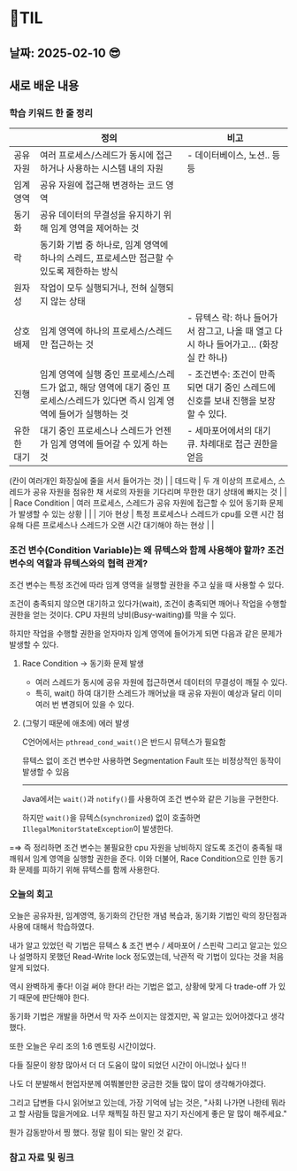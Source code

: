 # 🧾TIL
## 날짜: 2025-02-10 😎

## 새로 배운 내용
### 학습 키워드 한 줄 정리
|  | 정의 | 비고 |
| --- | --- | --- |
| 공유 자원 | 여러 프로세스/스레드가 동시에 접근하거나 사용하는 시스템 내의 자원 | - 데이터베이스, 노션.. 등등 |
| 임계 영역 | 공유 자원에 접근해 변경하는 코드 영역 |  |
| 동기화 | 공유 데이터의 무결성을 유지하기 위해 임계 영역을 제어하는 것 |  |
| 락 | 동기화 기법 중 하나로, 임계 영역에 하나의 스레드, 프로세스만 접근할 수 있도록 제한하는 방식 |  |
| 원자성 | 작업이 모두 실행되거나, 전혀 실행되지 않는 상태 |  |
| 상호배제 | 임계 영역에 하나의 프로세스/스레드만 접근하는 것 | - 뮤텍스 락: 하나 들어가서 잠그고, 나올 때 열고 다시 하나 들어가고… (화장실 칸 하나) |
| 진행 | 임계 영역에 실행 중인 프로세스/스레드가 없고, 해당 영역에 대기 중인 프로세스/스레드가 있다면 즉시 임계 영역에 들어가 실행하는 것 | - 조건변수: 조건이 만족되면 대기 중인 스레드에 신호를 보내 진행을 보장할 수 있다. |
| 유한한 대기 | 대기 중인 프로세스나 스레드가 언젠가 임계 영역에 들어갈 수 있게 하는 것 | - 세마포어에서의 대기 큐. 차례대로 접근 권한을 얻음

(칸이 여러개인 화장실에 줄을 서서 들어가는 것) |
| 데드락 | 두 개 이상의 프로세스, 스레드가 공유 자원을 점유한 채 서로의 자원을 기다리며 무한한 대기 상태에 빠지는 것 |  |
| Race Condition | 여러 프로세스, 스레드가 공유 자원에 접근할 수 있어 동기화 문제가 발생할 수 있는 상황 |  |
| 기아 현상 | 특정 프로세스나 스레드가 cpu를 오랜 시간 점유해 다른 프로세스나 스레드가 오랜 시간 대기해야 하는 현상 |  |

### 조건 변수(Condition Variable)는 왜 뮤텍스와 함께 사용해야 할까? 조건 변수의 역할과 뮤텍스와의 협력 관계?

조건 변수는 특정 조건에 따라 임계 영역을 실행할 권한을 주고 싶을 때 사용할 수 있다.

조건이 충족되지 않으면 대기하고 있다가(wait), 조건이 충족되면 깨어나 작업을 수행할 권한을 얻는 것이다. CPU 자원의 낭비(Busy-waiting)를 막을 수 있다.

하지만 작업을 수행할 권한을 얻자마자 임계 영역에 들어가게 되면 다음과 같은 문제가 발생할 수 있다.

1. Race Condition → 동기화 문제 발생
    - 여러 스레드가 동시에 공유 자원에 접근하면서 데이터의 무결성이 깨질 수 있다.
    - 특히, wait() 하여 대기한 스레드가 깨어났을 때 공유 자원이 예상과 달리 이미 여러 번 변경되어 있을 수 있다.
2. (그렇기 때문에 애초에) 에러 발생
    
    C언어에서는 `pthread_cond_wait()`은 반드시 뮤텍스가 필요함
    
    뮤텍스 없이 조건 변수만 사용하면 Segmentation Fault 또는 비정상적인 동작이 발생할 수 있음
    
    ---
    
    Java에서는  `wait()`과 `notify()`를 사용하여 조건 변수와 같은 기능을 구현한다.
    
    하지만 `wait()`을 뮤텍스(`synchronized`) 없이 호출하면 `IllegalMonitorStateException`이 발생한다.
    

=⇒ 즉 정리하면 조건 변수는 불필요한 cpu 자원을 낭비하지 않도록 조건이 충족될 때 깨워서 임계 영역을 실행할 권한을 준다. 이와 더불어, Race Condition으로 인한 동기화 문제를 피하기 위해 뮤텍스를 함께 사용한다.


### 오늘의 회고
오늘은 공유자원, 임계영역, 동기화의 간단한 개념 복습과, 동기화 기법인 락의 장단점과 사용에 대해서 학습하였다.

내가 알고 있었던 락 기법은 뮤텍스 & 조건 변수 / 세마포어 / 스핀락 그리고 알고는 있으나 설명하지 못했던 Read-Write lock 정도였는데, 낙관적 락 기법이 있다는 것을 처음 알게 되었다.

역시 완벽하게 좋다! 이걸 써야 한다! 라는 기법은 없고, 상황에 맞게 다 trade-off 가 있기 때문에 판단해야 한다.

동기화 기법은 개발을 하면서 막 자주 쓰이지는 않겠지만, 꼭 알고는 있어야겠다고 생각했다.

또한 오늘은 우리 조의 1:6 멘토링 시간이었다.

다들 질문이 왕창 많아서 더 더 도움이 많이 되었던 시간이 아니었나 싶다 !!

나도 더 분발해서 현업자분께 여쭤볼만한 궁금한 것들 많이 많이 생각해가야겠다.

그리고 답변들 다시 읽어보고 있는데, 가장 기억에 남는 것은,
 "사회 나가면 나한테 뭐라고 할 사람들 많을거에요. 너무 채찍질 하진 말고 자기 자신에게 좋은 말 많이 해주세요." 
 
뭔가 감동받아서 찡 했다. 정말 힘이 되는 말인 것 같다.



### 참고 자료 및 링크
